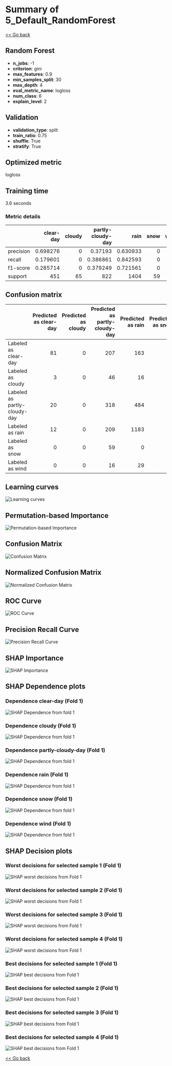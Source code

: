 # Summary of 5_Default_RandomForest

[<< Go back](../README.md)


## Random Forest
- **n_jobs**: -1
- **criterion**: gini
- **max_features**: 0.9
- **min_samples_split**: 30
- **max_depth**: 4
- **eval_metric_name**: logloss
- **num_class**: 6
- **explain_level**: 2

## Validation
 - **validation_type**: split
 - **train_ratio**: 0.75
 - **shuffle**: True
 - **stratify**: True

## Optimized metric
logloss

## Training time

3.6 seconds

### Metric details
|           |   clear-day |   cloudy |   partly-cloudy-day |        rain |   snow |   wind |   accuracy |   macro avg |   weighted avg |   logloss |
|:----------|------------:|---------:|--------------------:|------------:|-------:|-------:|-----------:|------------:|---------------:|----------:|
| precision |    0.698276 |        0 |            0.37193  |    0.630933 |      0 |      0 |   0.555868 |    0.283523 |       0.529332 |  0.990921 |
| recall    |    0.179601 |        0 |            0.386861 |    0.842593 |      0 |      0 |   0.555868 |    0.234842 |       0.555868 |  0.990921 |
| f1-score  |    0.285714 |        0 |            0.379249 |    0.721561 |      0 |      0 |   0.555868 |    0.231087 |       0.510777 |  0.990921 |
| support   |  451        |       65 |          822        | 1404        |     59 |     45 |   0.555868 | 2846        |    2846        |  0.990921 |


## Confusion matrix
|                              |   Predicted as clear-day |   Predicted as cloudy |   Predicted as partly-cloudy-day |   Predicted as rain |   Predicted as snow |   Predicted as wind |
|:-----------------------------|-------------------------:|----------------------:|---------------------------------:|--------------------:|--------------------:|--------------------:|
| Labeled as clear-day         |                       81 |                     0 |                              207 |                 163 |                   0 |                   0 |
| Labeled as cloudy            |                        3 |                     0 |                               46 |                  16 |                   0 |                   0 |
| Labeled as partly-cloudy-day |                       20 |                     0 |                              318 |                 484 |                   0 |                   0 |
| Labeled as rain              |                       12 |                     0 |                              209 |                1183 |                   0 |                   0 |
| Labeled as snow              |                        0 |                     0 |                               59 |                   0 |                   0 |                   0 |
| Labeled as wind              |                        0 |                     0 |                               16 |                  29 |                   0 |                   0 |

## Learning curves
![Learning curves](learning_curves.png)

## Permutation-based Importance
![Permutation-based Importance](permutation_importance.png)
## Confusion Matrix

![Confusion Matrix](confusion_matrix.png)


## Normalized Confusion Matrix

![Normalized Confusion Matrix](confusion_matrix_normalized.png)


## ROC Curve

![ROC Curve](roc_curve.png)


## Precision Recall Curve

![Precision Recall Curve](precision_recall_curve.png)



## SHAP Importance
![SHAP Importance](shap_importance.png)

## SHAP Dependence plots

### Dependence clear-day (Fold 1)
![SHAP Dependence from fold 1](learner_fold_0_shap_dependence_class_clear-day.png)
### Dependence cloudy (Fold 1)
![SHAP Dependence from fold 1](learner_fold_0_shap_dependence_class_cloudy.png)
### Dependence partly-cloudy-day (Fold 1)
![SHAP Dependence from fold 1](learner_fold_0_shap_dependence_class_partly-cloudy-day.png)
### Dependence rain (Fold 1)
![SHAP Dependence from fold 1](learner_fold_0_shap_dependence_class_rain.png)
### Dependence snow (Fold 1)
![SHAP Dependence from fold 1](learner_fold_0_shap_dependence_class_snow.png)
### Dependence wind (Fold 1)
![SHAP Dependence from fold 1](learner_fold_0_shap_dependence_class_wind.png)

## SHAP Decision plots

### Worst decisions for selected sample 1 (Fold 1)
![SHAP worst decisions from Fold 1](learner_fold_0_sample_0_worst_decisions.png)
### Worst decisions for selected sample 2 (Fold 1)
![SHAP worst decisions from Fold 1](learner_fold_0_sample_1_worst_decisions.png)
### Worst decisions for selected sample 3 (Fold 1)
![SHAP worst decisions from Fold 1](learner_fold_0_sample_2_worst_decisions.png)
### Worst decisions for selected sample 4 (Fold 1)
![SHAP worst decisions from Fold 1](learner_fold_0_sample_3_worst_decisions.png)
### Best decisions for selected sample 1 (Fold 1)
![SHAP best decisions from Fold 1](learner_fold_0_sample_0_best_decisions.png)
### Best decisions for selected sample 2 (Fold 1)
![SHAP best decisions from Fold 1](learner_fold_0_sample_1_best_decisions.png)
### Best decisions for selected sample 3 (Fold 1)
![SHAP best decisions from Fold 1](learner_fold_0_sample_2_best_decisions.png)
### Best decisions for selected sample 4 (Fold 1)
![SHAP best decisions from Fold 1](learner_fold_0_sample_3_best_decisions.png)

[<< Go back](../README.md)
